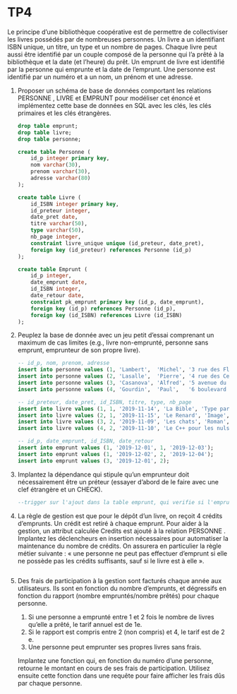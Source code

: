 # TP4

Le principe d’une bibliothèque coopérative est de permettre de collectiviser les livres possédés par de nombreuses personnes. Un livre a un identifiant ISBN unique, un titre, un type et un nombre de pages. Chaque livre peut aussi être identifié par un couple composé de la personne qui l’a prêté à la bibliothèque et la date (et l’heure) du prêt. Un emprunt de livre est identifié par la personne qui emprunte et la date de l’emprunt. Une personne est identifié par un numéro et a un nom, un prénom et une adresse.

1. Proposer un schéma de base de données comportant les relations PERSONNE , LIVRE et EMPRUNT pour modéliser cet énoncé et implémentez cette base de données en SQL avec les clés, les clés primaires et les clés étrangères.

    ```sql
    drop table emprunt;
    drop table livre;
    drop table personne;

    create table Personne (
        id_p integer primary key,
        nom varchar(30),
        prenom varchar(30),
        adresse varchar(80)
    );

    create table Livre (
        id_ISBN integer primary key,
        id_preteur integer,
        date_pret date,
        titre varchar(50),
        type varchar(50),
        nb_page integer,
        constraint livre_unique unique (id_preteur, date_pret),
        foreign key (id_preteur) references Personne (id_p)
    );

    create table Emprunt (
        id_p integer,
        date_emprunt date,
        id_ISBN integer,
        date_retour date,
        constraint pk_emprunt primary key (id_p, date_emprunt),
        foreign key (id_p) references Personne (id_p),
        foreign key (id_ISBN) references Livre (id_ISBN)
    );

    ```

2. Peuplez la base de donnée avec un jeu petit d’essai comprenant un maximum de cas limites (e.g., livre non-emprunté, personne sans emprunt, emprunteur de son propre livre).

    ```sql
    -- id_p, nom, prenom, adresse
    insert into personne values (1, 'Lambert',  'Michel', '3 rue des Fleurs');
    insert into personne values (2, 'Lasalle',  'Pierre', '4 rue des Cerises');
    insert into personne values (3, 'Casanova', 'Alfred', '5 avenue du Lac');
    insert into personne values (4, 'Gourdin',  'Paul',   '6 boulevard des Sapins');

    -- id_preteur, date_pret, id_ISBN, titre, type, nb_page
    insert into livre values (1, 1, '2019-11-14', 'La Bible', 'Type par défaut', 2547);
    insert into livre values (2, 1, '2019-11-15', 'Le Renard', 'Image', 85);
    insert into livre values (3, 2, '2019-11-09', 'Les chats', 'Roman', 375);
    insert into livre values (4, 2, '2019-11-10', 'Le C++ pour les nuls', 'Documentation', 1421);

    -- id_p, date_emprunt, id_ISBN, date_retour
    insert into emprunt values (1, '2019-12-01', 1, '2019-12-03');
    insert into emprunt values (1, '2019-12-02', 2, '2019-12-04');
    insert into emprunt values (3, '2019-12-01', 2);

    ```

3. Implantez la dépendance qui stipule qu’un emprunteur doit nécessairement être un préteur (essayer d’abord de le faire avec une clef étrangère et un CHECK).

    ```sql
    --trigger sur l'ajout dans la table emprunt, qui verifie si l'emprunteur est un preteur
    ```

4. La règle de gestion est que pour le dépôt d’un livre, on reçoit 4 crédits d’emprunts. Un crédit est retiré à chaque emprunt. Pour aider à la gestion, un attribut calculée Credits est ajouté à la relation PERSONNE . Implantez les déclencheurs en insertion nécessaires pour automatiser la maintenance du nombre de crédits. On assurera en particulier la règle métier suivante : « une personne ne peut pas effectuer d’emprunt si elle ne possède pas les crédits suffisants, sauf si le livre est à elle ».

    ```sql
    ```

5. Des frais de participation à la gestion sont facturés chaque année aux utilisateurs. Ils sont en fonction du nombre d’emprunts, et dégressifs en fonction du rapport (nombre empruntés/nombre prêtés) pour
chaque personne.

    1. Si une personne a emprunté entre 1 et 2 fois le nombre de livres qu’elle a prêté, le tarif annuel est de 1e.
    2. Si le rapport est compris entre 2 (non compris) et 4, le tarif est de 2 e.
    3. Une personne peut emprunter ses propres livres sans frais.

    Implantez une fonction qui, en fonction du numéro d’une personne, retourne le montant en cours de ses frais de participation. Utilisez ensuite cette fonction dans une requête pour faire afficher les frais dûs par chaque personne.

    ```sql
    ```
